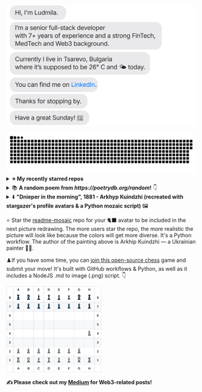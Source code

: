 [![](https://raw.githubusercontent.com/milaabl/milaabl/main/chat.svg)](https://www.linkedin.com/in/ludmila-a-dev/)

<!-- https://github.com/milaabl/milaabl/assets/86361434/c35b0e6f-acf0-435e-920d-b90faa4788ad -->

<img alt="Snake eating my contributions for breakfast🧉" src="https://raw.githubusercontent.com/milaabl/milaabl-readme/preview/github-contribution-grid-snake.svg" />

<details>
<summary>
  <strong>⭐ My recently starred repos </strong>
</summary>
  
<!-- Starred repos start -->
| Name | Url | Stars | Description |
| --- | --- |  --- |  --- |
| Xunzhuo/Xunzhuo|https://github.com/Xunzhuo/Xunzhuo|35|About me|
| zcaceres/interview-prep|https://github.com/zcaceres/interview-prep|1|algos, data structures etc.|
| zcaceres/snoop|https://github.com/zcaceres/snoop|3|Like grep or ack... for the DOM|
| zcaceres/zcaceres|https://github.com/zcaceres/zcaceres|2|Super secret Github profile README thing|
| zcaceres/dotfiles|https://github.com/zcaceres/dotfiles|2|System setup w/dotfiles, tools, and apps automated with Ansible. Forever a WIP.|
| glitch-txs/walletconnect-cafe|https://github.com/glitch-txs/walletconnect-cafe|2|Ethereum-provider implementation with Cafe (global state manager)|
| glitch-txs/metamask-csp-firefox|https://github.com/glitch-txs/metamask-csp-firefox|3|MetaMask is blocked by Firefox when using CSP|
| glitch-txs/next-auth|https://github.com/glitch-txs/next-auth|1|Authentication for the Web.|
| michaelsbradleyjr/nim-notcurses|https://github.com/michaelsbradleyjr/nim-notcurses|25|Nim wrapper for Notcurses: blingful TUIs and character graphics|
| arianXdev/hardhat-jest|https://github.com/arianXdev/hardhat-jest|10|A Hardhat plugin that allows you to use Jest easily!|
| przemek890/Gender_prediction|https://github.com/przemek890/Gender_prediction|4|An application that utilizes camera input to predict a person's gender using a convolutional layer in PyTorch.|
| pieralukasz/pixel-recruitment-task|https://github.com/pieralukasz/pixel-recruitment-task|1|Zadanie rekrutacyjne Pixel Technology|
| SaraRasoulian/oop-solid-patterns|https://github.com/SaraRasoulian/oop-solid-patterns|14|💎  An educational repository for OOP, SOLID and Design Patterns|
| BogdanMFometescu/resume-builder|https://github.com/BogdanMFometescu/resume-builder|13|Django-based web application that allows users to create, update, and export professional resumes.|
| 0xMimir/Advance-CNN-LSTM-Model-for-Cryptocurrency-Forecasting|https://github.com/0xMimir/Advance-CNN-LSTM-Model-for-Cryptocurrency-Forecasting|6|CNN LSTM model used for predicting cryptocurrencies|
| b-hristov/b-hristov|https://github.com/b-hristov/b-hristov|1||
| CloverGit/CloverGit|https://github.com/CloverGit/CloverGit|7||
| TatevKaren/TatevKaren-data-science-portfolio|https://github.com/TatevKaren/TatevKaren-data-science-portfolio|55|Data Science Portfolio of Tatev Karen Aslanyan including Case Studies and Research Projects that I have completed that solve business problems or introduce new products. Case Study papers, codes, and additional resources are all included.|
| PiotrRut/elonmusk-twitter-notifier|https://github.com/PiotrRut/elonmusk-twitter-notifier|61|AI driven e-mail notifier for tweets mentioning stock from Elon Musk 📈|
| Vendicated/Vencord|https://github.com/Vendicated/Vencord|6320|The cutest Discord client mod|
| yeoman/yo|https://github.com/yeoman/yo|3783|CLI tool for running Yeoman generators|
| matter-labs/zksync-era|https://github.com/matter-labs/zksync-era|2797|zkSync era|
| 0age/create2crunch|https://github.com/0age/create2crunch|414|A Rust program for finding salts that create gas-efficient Ethereum addresses via CREATE2.|
| joshstevens19/ethereum-multicall|https://github.com/joshstevens19/ethereum-multicall|328|Ability to call many ethereum constant function calls in 1 JSONRPC request|
| threshold-network/token-dashboard|https://github.com/threshold-network/token-dashboard|21||
| LimeChain/mongoose-immutable-plugin|https://github.com/LimeChain/mongoose-immutable-plugin|2|Mongoose plugin guarding fields from modifications|
| ankitects/anki|https://github.com/ankitects/anki|16968|Anki's shared backend and web components, and the Qt frontend|
| lightningnetwork/lnd|https://github.com/lightningnetwork/lnd|7437|Lightning Network Daemon ⚡️|
| CoNarrative/mongo-immutable|https://github.com/CoNarrative/mongo-immutable|10|Immutable MongoDB.|
| lightningdevkit/rust-lightning|https://github.com/lightningdevkit/rust-lightning|1074|A highly modular Bitcoin Lightning library written in Rust. It's rust-lightning, not Rusty's Lightning!|

<!-- Starred repos end -->

</details>

<details>
  <summary>📚 <strong>A random poem from <em>https://poetrydb.org/random</em>!</strong> 👇 </summary>

<!-- Start poem -->
# 💮 The Canterbury Tales. The Sompnour's Tale. by *Geoffrey Chaucer*

<p>
    THE PROLOGUE.<br/><br/>The Sompnour in his stirrups high he stood,<br/>Upon this Friar his hearte was so wood,<br/>That like an aspen leaf he quoke for ire:<br/>"Lordings," quoth he, "but one thing I desire;<br/>I you beseech, that of your courtesy,<br/>Since ye have heard this false Friar lie,<br/>As suffer me I may my tale tell<br/>This Friar boasteth that he knoweth hell,<br/>And, God it wot, that is but little wonder,<br/>Friars and fiends be but little asunder.<br/>For, pardie, ye have often time heard tell,<br/>How that a friar ravish'd was to hell<br/>In spirit ones by a visioun,<br/>And, as an angel led him up and down,<br/>To shew him all the paines that there were,<br/>In all the place saw he not a frere;<br/>Of other folk he saw enough in woe.<br/>Unto the angel spake the friar tho;<br/>'Now, Sir,' quoth he, 'have friars such a grace,<br/>That none of them shall come into this place?'<br/>'Yes' quoth the angel; 'many a millioun:'<br/>And unto Satanas he led him down.<br/>'And now hath Satanas,' said he, 'a tail<br/>Broader than of a carrack is the sail.<br/>Hold up thy tail, thou Satanas,' quoth he,<br/>'Shew forth thine erse, and let the friar see<br/>Where is the nest of friars in this place.'<br/>And less than half a furlong way of space<br/>Right so as bees swarmen out of a hive,<br/>Out of the devil's erse there gan to drive<br/>A twenty thousand friars on a rout.<br/>And throughout hell they swarmed all about,<br/>And came again, as fast as they may gon,<br/>And in his erse they creeped every one:<br/>He clapt his tail again, and lay full still.<br/>This friar, when he looked had his fill<br/>Upon the torments of that sorry place,<br/>His spirit God restored of his grace<br/>Into his body again, and he awoke;<br/>But natheless for feare yet he quoke,<br/>So was the devil's erse aye in his mind;<br/>That is his heritage, of very kind<br/>God save you alle, save this cursed Frere;<br/>My prologue will I end in this mannere.<br/><br/>THE TALE.<br/><br/>Lordings, there is in Yorkshire, as I guess,<br/>A marshy country called Holderness,<br/>In which there went a limitour about<br/>To preach, and eke to beg, it is no doubt.<br/>And so befell that on a day this frere<br/>Had preached at a church in his mannere,<br/>And specially, above every thing,<br/>Excited he the people in his preaching<br/>To trentals,  and to give, for Godde's sake,<br/>Wherewith men mighte holy houses make,<br/>There as divine service is honour'd,<br/>Not there as it is wasted and devour'd,<br/>Nor where it needeth not for to be given,<br/>As to possessioners,  that may liven,<br/>Thanked be God, in wealth and abundance.<br/>"Trentals," said he, "deliver from penance<br/>Their friendes' soules, as well old as young,<br/>Yea, when that they be hastily y-sung, --<br/>Not for to hold a priest jolly and gay,<br/>He singeth not but one mass in a day.<br/>"Deliver out," quoth he, "anon the souls.<br/>Full hard it is, with flesh-hook or with owls<br/>To be y-clawed, or to burn or bake:<br/>Now speed you hastily, for Christe's sake."<br/>And when this friar had said all his intent,<br/>With qui cum patre forth his way he went,<br/>When folk in church had giv'n him what them lest;<br/>He went his way, no longer would he rest,<br/>With scrip and tipped staff, y-tucked high:<br/>In every house he gan to pore and pry,<br/>And begged meal and cheese, or elles corn.<br/>His fellow had a staff tipped with horn,<br/>A pair of tables all of ivory,<br/>And a pointel y-polish'd fetisly,<br/>And wrote alway the names, as he stood;<br/>Of all the folk that gave them any good,<br/>Askaunce that he woulde for them pray.<br/>"Give us a bushel wheat, or malt, or rey,<br/>A Godde's kichel, or a trip of cheese,<br/>Or elles what you list, we may not chese;<br/>A Godde's halfpenny,  or a mass penny;<br/>Or give us of your brawn, if ye have any;<br/>A dagon of your blanket, leve dame,<br/>Our sister dear, -- lo, here I write your name,--<br/>Bacon or beef, or such thing as ye find."<br/>A sturdy harlot went them aye behind,<br/>That was their hoste's man, and bare a sack,<br/>And what men gave them, laid it on his back<br/>And when that he was out at door, anon<br/>He planed away the names every one,<br/>That he before had written in his tables:<br/>He served them with nifles and with fables. --<br/><br/>"Nay, there thou liest, thou Sompnour," quoth the Frere.<br/>"Peace," quoth our Host, "for Christe's mother dear;<br/>Tell forth thy tale, and spare it not at all."<br/>"So thrive I," quoth this Sompnour, "so I shall." --<br/><br/>So long he went from house to house, till he<br/>Came to a house, where he was wont to be<br/>Refreshed more than in a hundred places<br/>Sick lay the husband man, whose that the place is,<br/>Bed-rid upon a couche low he lay:<br/>"Deus hic," quoth he; "O Thomas friend, good day,"<br/>Said this friar, all courteously and soft.<br/>"Thomas," quoth he, "God yield it you, full oft<br/>Have I upon this bench fared full well,<br/>Here have I eaten many a merry meal."<br/>And from the bench he drove away the cat,<br/>And laid adown his potent and his hat,<br/>And eke his scrip, and sat himself adown:<br/>His fellow was y-walked into town<br/>Forth with his knave, into that hostelry<br/>Where as he shope him that night to lie.<br/><br/>"O deare master," quoth this sicke man,<br/>"How have ye fared since that March began?<br/>I saw you not this fortenight and more."<br/>"God wot," quoth he, "labour'd have I full sore;<br/>And specially for thy salvation<br/>Have I said many a precious orison,<br/>And for mine other friendes, God them bless.<br/>I have this day been at your church at mess,<br/>And said sermon after my simple wit,<br/>Not all after the text of Holy Writ;<br/>For it is hard to you, as I suppose,<br/>And therefore will I teach you aye the glose.<br/>Glosing is a full glorious thing certain,<br/>For letter slayeth, as we clerkes sayn.<br/>There have I taught them to be charitable,<br/>And spend their good where it is reasonable.<br/>And there I saw our dame; where is she?"<br/>"Yonder I trow that in the yard she be,"<br/>Saide this man; "and she will come anon."<br/>"Hey master, welcome be ye by Saint John,"<br/>Saide this wife; "how fare ye heartily?"<br/><br/>This friar riseth up full courteously,<br/>And her embraceth in his armes narrow,<br/>And kiss'th her sweet, and chirketh as a sparrow<br/>With his lippes: "Dame," quoth he, "right well,<br/>As he that is your servant every deal.<br/>Thanked be God, that gave you soul and life,<br/>Yet saw I not this day so fair a wife<br/>In all the churche, God so save me,"<br/>"Yea, God amend defaultes, Sir," quoth she;<br/>"Algates welcome be ye, by my fay."<br/>"Grand mercy, Dame; that have I found alway.<br/>But of your greate goodness, by your leave,<br/>I woulde pray you that ye not you grieve,<br/>I will with Thomas speak a little throw:<br/>These curates be so negligent and slow<br/>To grope tenderly a conscience.<br/>In shrift and preaching is my diligence<br/>And study in Peter's wordes and in Paul's;<br/>I walk and fishe Christian menne's souls,<br/>To yield our Lord Jesus his proper rent;<br/>To spread his word is alle mine intent."<br/>"Now by your faith, O deare Sir," quoth she,<br/>"Chide him right well, for sainte charity.<br/>He is aye angry as is a pismire,<br/>Though that he have all that he can desire,<br/>Though I him wrie at night, and make him warm,<br/>And ov'r him lay my leg and eke mine arm,<br/>He groaneth as our boar that lies in sty:<br/>Other disport of him right none have I,<br/>I may not please him in no manner case."<br/>"O Thomas, je vous dis, Thomas, Thomas,<br/>This maketh the fiend, this must be amended.<br/>Ire is a thing that high God hath defended,<br/>And thereof will I speak a word or two."<br/>"Now, master," quoth the wife, "ere that I go,<br/>What will ye dine? I will go thereabout."<br/>"Now, Dame," quoth he, "je vous dis sans doute,<br/>Had I not of a capon but the liver,<br/>And of your white bread not but a shiver,<br/>And after that a roasted pigge's head,<br/>(But I would that for me no beast were dead,)<br/>Then had I with you homely suffisance.<br/>I am a man of little sustenance.<br/>My spirit hath its fost'ring in the Bible.<br/>My body is aye so ready and penible<br/>To wake, that my stomach is destroy'd.<br/>I pray you, Dame, that ye be not annoy'd,<br/>Though I so friendly you my counsel shew;<br/>By God, I would have told it but to few."<br/>"Now, Sir," quoth she, "but one word ere I go;<br/>My child is dead within these weeke's two,<br/>Soon after that ye went out of this town."<br/><br/>"His death saw I by revelatioun,"<br/>Said this friar, "at home in our dortour.<br/>I dare well say, that less than half an hour<br/>Mter his death, I saw him borne to bliss<br/>In mine vision, so God me wiss.<br/>So did our sexton, and our fermerere,<br/>That have been true friars fifty year, --<br/>They may now, God be thanked of his love,<br/>Make their jubilee, and walk above.<br/>And up I rose, and all our convent eke,<br/>With many a teare trilling on my cheek,<br/>Withoute noise or clattering of bells,<br/>Te Deum was our song, and nothing else,<br/>Save that to Christ I bade an orison,<br/>Thanking him of my revelation.<br/>For, Sir and Dame, truste me right well,<br/>Our orisons be more effectuel,<br/>And more we see of Christe's secret things,<br/>Than borel folk, although that they be kings.<br/>We live in povert', and in abstinence,<br/>And borel folk in riches and dispence<br/>Of meat and drink, and in their foul delight.<br/>We have this worlde's lust all in despight<br/>Lazar and Dives lived diversely,<br/>And diverse guerdon hadde they thereby.<br/>Whoso will pray, he must fast and be clean,<br/>And fat his soul, and keep his body lean<br/>We fare as saith th' apostle; cloth and food<br/>Suffice us, although they be not full good.<br/>The cleanness and the fasting of us freres<br/>Maketh that Christ accepteth our prayeres.<br/>Lo, Moses forty days and forty night<br/>Fasted, ere that the high God full of might<br/>Spake with him in the mountain of Sinai:<br/>With empty womb of fasting many a day<br/>Received he the lawe, that was writ<br/>With Godde's finger; and Eli, well ye wit,<br/>In Mount Horeb, ere he had any speech<br/>With highe God, that is our live's leech,<br/>He fasted long, and was in contemplance.<br/>Aaron, that had the temple in governance,<br/>And eke the other priestes every one,<br/>Into the temple when they shoulde gon<br/>To praye for the people, and do service,<br/>They woulde drinken in no manner wise<br/>No drinke, which that might them drunken make,<br/>But there in abstinence pray and wake,<br/>Lest that they died: take heed what I say --<br/>But they be sober that for the people pray --<br/>Ware that, I say -- no more: for it sufficeth.<br/>Our Lord Jesus, as Holy Writ deviseth,<br/>Gave us example of fasting and prayeres:<br/>Therefore we mendicants, we sely freres,<br/>Be wedded to povert' and continence,<br/>To charity, humbless, and abstinence,<br/>To persecution for righteousness,<br/>To weeping, misericorde, and to cleanness.<br/>And therefore may ye see that our prayeres<br/>(I speak of us, we mendicants, we freres),<br/>Be to the highe God more acceptable<br/>Than youres, with your feastes at your table.<br/>From Paradise first, if I shall not lie,<br/>Was man out chased for his gluttony,<br/>And chaste was man in Paradise certain.<br/>But hark now, Thomas, what I shall thee sayn;<br/>I have no text of it, as I suppose,<br/>But I shall find it in a manner glose;<br/>That specially our sweet Lord Jesus<br/>Spake this of friars, when he saide thus,<br/>'Blessed be they that poor in spirit be'<br/>And so forth all the gospel may ye see,<br/>Whether it be liker our profession,<br/>Or theirs that swimmen in possession;<br/>Fy on their pomp, and on their gluttony,<br/>And on their lewedness!  I them defy.<br/>Me thinketh they be like Jovinian,<br/>Fat as a whale, and walking as a swan;<br/>All vinolent as bottle in the spence;<br/>Their prayer is of full great reverence;<br/>When they for soules say the Psalm of David,<br/>Lo, 'Buf' they say, Cor meum eructavit.<br/>Who follow Christe's gospel and his lore<br/>But we, that humble be, and chaste, and pore,<br/>Workers of Godde's word, not auditours?<br/>Therefore right as a hawk upon a sours<br/>Up springs into the air, right so prayeres<br/>Of charitable and chaste busy freres<br/>Make their sours to Godde's eares two.<br/>Thomas, Thomas, so may I ride or go,<br/>And by that lord that called is Saint Ive,<br/>N'ere thou our brother, shouldest thou not thrive;<br/>In our chapiter pray we day and night<br/>To Christ, that he thee sende health and might,<br/>Thy body for to wielde hastily.<br/><br/>"God wot," quoth he, "nothing thereof feel I;<br/>So help me Christ, as I in fewe years<br/>Have spended upon divers manner freres<br/>Full many a pound, yet fare I ne'er the bet;<br/>Certain my good have I almost beset:<br/>Farewell my gold, for it is all ago."<br/>The friar answer'd, "O Thomas, dost thou so?<br/>What needest thou diverse friars to seech?<br/>What needeth him that hath a perfect leech,<br/>To seeken other leeches in the town?<br/>Your inconstance is your confusioun.<br/>Hold ye then me, or elles our convent,<br/>To praye for you insufficient?<br/>Thomas, that jape it is not worth a mite;<br/>Your malady is for we have too lite.<br/>Ah, give that convent half a quarter oats;<br/>And give that convent four and twenty groats;<br/>And give that friar a penny, and let him go!<br/>Nay, nay, Thomas, it may no thing be so.<br/>What is a farthing worth parted on twelve?<br/>Lo, each thing that is oned in himselve<br/>Is more strong than when it is y-scatter'd.<br/>Thomas, of me thou shalt not be y-flatter'd,<br/>Thou wouldest have our labour all for nought.<br/>The highe God, that all this world hath wrought,<br/>Saith, that the workman worthy is his hire<br/>Thomas, nought of your treasure I desire<br/>As for myself, but that all our convent<br/>To pray for you is aye so diligent:<br/>And for to builde Christe's owen church.<br/>Thomas, if ye will learne for to wirch,<br/>Of building up of churches may ye find<br/>If it be good, in Thomas' life of Ind.<br/>Ye lie here full of anger and of ire,<br/>With which the devil sets your heart on fire,<br/>And chide here this holy innocent<br/>Your wife, that is so meek and patient.<br/>And therefore trow me, Thomas, if thee lest,<br/>Ne strive not with thy wife, as for the best.<br/>And bear this word away now, by thy faith,<br/>Touching such thing, lo, what the wise man saith:<br/>'Within thy house be thou no lion;<br/>To thy subjects do none oppression;<br/>Nor make thou thine acquaintance for to flee.'<br/>And yet, Thomas, eftsoones charge I thee,<br/>Beware from ire that in thy bosom sleeps,<br/>Ware from the serpent, that so slily creeps<br/>Under the grass, and stingeth subtilly.<br/>Beware, my son, and hearken patiently,<br/>That twenty thousand men have lost their lives<br/>For striving with their lemans and their wives.<br/>Now since ye have so holy and meek a wife,<br/>What needeth you, Thomas, to make strife?<br/>There is, y-wis, no serpent so cruel,<br/>When men tread on his tail nor half so fell,<br/>As woman is, when she hath caught an ire;<br/>Very vengeance is then all her desire.<br/>Ire is a sin, one of the greate seven,<br/>Abominable to the God of heaven,<br/>And to himself it is destruction.<br/>This every lewed vicar and parson<br/>Can say, how ire engenders homicide;<br/>Ire is in sooth th' executor of pride.<br/>I could of ire you say so muche sorrow,<br/>My tale shoulde last until to-morrow.<br/>And therefore pray I God both day and ight,<br/>An irous man God send him little might.<br/>It is great harm, and certes great pity<br/>To set an irous man in high degree.<br/><br/>"Whilom there was an irous potestate,<br/>As saith Senec, that during his estate<br/>Upon a day out rode knightes two;<br/>And, as fortune would that it were so,<br/>The one of them came home, the other not.<br/>Anon the knight before the judge is brought,<br/>That saide thus; 'Thou hast thy fellow slain,<br/>For which I doom thee to the death certain.'<br/>And to another knight commanded he;<br/>'Go, lead him to the death, I charge thee.'<br/>And happened, as they went by the way<br/>Toward the place where as he should dey,<br/>The knight came, which men weened had been dead<br/>Then thoughte they it was the beste rede<br/>To lead them both unto the judge again.<br/>They saide, 'Lord, the knight hath not y-slain<br/>His fellow; here he standeth whole alive.'<br/>'Ye shall be dead,' quoth he, 'so may I thrive,<br/>That is to say, both one, and two, and three.'<br/>And to the firste knight right thus spake he:<br/>'I damned thee, thou must algate be dead:<br/>And thou also must needes lose thine head,<br/>For thou the cause art why thy fellow dieth.'<br/>And to the thirde knight right thus he sayeth,<br/>'Thou hast not done that I commanded thee.'<br/>And thus he did do slay them alle three.<br/><br/>Irous Cambyses was eke dronkelew,<br/>And aye delighted him to be a shrew.<br/>And so befell, a lord of his meinie,<br/>That loved virtuous morality,<br/>Said on a day betwixt them two right thus:<br/>'A lord is lost, if he be vicious.<br/>[An irous man is like a frantic beast,<br/>In which there is of wisdom none arrest;]<br/>And drunkenness is eke a foul record<br/>Of any man, and namely of a lord.<br/>There is full many an eye and many an ear<br/>Awaiting on a lord, he knows not where.<br/>For Godde's love, drink more attemperly:<br/>Wine maketh man to lose wretchedly<br/>His mind, and eke his limbes every one.'<br/>'The reverse shalt thou see,' quoth he, 'anon,<br/>And prove it by thine own experience,<br/>That wine doth to folk no such offence.<br/>There is no wine bereaveth me my might<br/>Of hand, nor foot, nor of mine eyen sight.'<br/>And for despite he dranke muche more<br/>A hundred part than he had done before,<br/>And right anon this cursed irous wretch<br/>This knighte's sone let before him fetch,<br/>Commanding him he should before him stand:<br/>And suddenly he took his bow in hand,<br/>And up the string he pulled to his ear,<br/>And with an arrow slew the child right there.<br/>'Now whether have I a sicker hand or non?'<br/>Quoth he; 'Is all my might and mind agone?<br/>Hath wine bereaved me mine eyen sight?'<br/>Why should I tell the answer of the knight?<br/>His son was slain, there is no more to say.<br/>Beware therefore with lordes how ye play,<br/>Sing placebo; and I shall if I can,<br/>But if it be unto a poore man:<br/>To a poor man men should his vices tell,<br/>But not t' a lord, though he should go to hell.<br/>Lo, irous Cyrus, thilke Persian,<br/>How he destroy'd the river of Gisen,<br/>For that a horse of his was drowned therein,<br/>When that he wente Babylon to win:<br/>He made that the river was so small,<br/>That women mighte wade it over all.<br/>Lo, what said he, that so well teache can,<br/>'Be thou no fellow to an irous man,<br/>Nor with no wood man walke by the way,<br/>Lest thee repent;' I will no farther say.<br/><br/>"Now, Thomas, leve brother, leave thine ire,<br/>Thou shalt me find as just as is as squire;<br/>Hold not the devil's knife aye at thine heaat;<br/>Thine anger doth thee all too sore smart;<br/>But shew to me all thy confession."<br/>"Nay," quoth the sicke man, "by Saint Simon<br/>I have been shriven this day of my curate;<br/>I have him told all wholly mine estate.<br/>Needeth no more to speak of it, saith he,<br/>But if me list of mine humility."<br/>"Give me then of thy good to make our cloister,"<br/>Quoth he, "for many a mussel and many an oyster,<br/>When other men have been full well at ease,<br/>Hath been our food, our cloister for to rese:<br/>And yet, God wot, unneth the foundement<br/>Performed is, nor of our pavement<br/>Is not a tile yet within our wones:<br/>By God, we owe forty pound for stones.<br/>Now help, Thomas, for him that harrow'd hell,<br/>For elles must we oure bookes sell,<br/>And if ye lack our predication,<br/>Then goes this world all to destruction.<br/>For whoso from this world would us bereave,<br/>So God me save, Thomas, by your leave,<br/>He would bereave out of this world the sun<br/>For who can teach and worken as we conne?<br/>And that is not of little time (quoth he),<br/>But since Elijah was, and Elisee,<br/>Have friars been, that find I of record,<br/>In charity, y-thanked be our Lord.<br/>Now, Thomas, help for sainte charity."<br/>And down anon he set him on his knee,<br/>The sick man waxed well-nigh wood for ire,<br/>He woulde that the friar had been a-fire<br/>With his false dissimulation.<br/>"Such thing as is in my possession,"<br/>Quoth he, "that may I give you and none other:<br/>Ye say me thus, how that I am your brother."<br/>"Yea, certes," quoth this friar, "yea, truste well;<br/>I took our Dame the letter of our seal"<br/>"Now well," quoth he, "and somewhat shall I give<br/>Unto your holy convent while I live;<br/>And in thine hand thou shalt it have anon,<br/>On this condition, and other none,<br/>That thou depart it so, my deare brother,<br/>That every friar have as much as other:<br/>This shalt thou swear on thy profession,<br/>Withoute fraud or cavillation."<br/>"I swear it," quoth the friar, "upon my faith."<br/>And therewithal his hand in his he lay'th;<br/>"Lo here my faith, in me shall be no lack."<br/>"Then put thine hand adown right by my back,"<br/>Saide this man, "and grope well behind,<br/>Beneath my buttock, there thou shalt find<br/>A thing, that I have hid in privity."<br/>"Ah," thought this friar, "that shall go with me."<br/>And down his hand he launched to the clift,<br/>In hope for to finde there a gift.<br/>And when this sicke man felte this frere<br/>About his taile groping there and here,<br/>Amid his hand he let the friar a fart;<br/>There is no capel drawing in a cart,<br/>That might have let a fart of such a soun'.<br/>The friar up start, as doth a wood lioun:<br/>"Ah, false churl," quoth he, "for Godde's bones,<br/>This hast thou in despite done for the nones:<br/>Thou shalt abie this fart, if that I may."<br/>His meinie, which that heard of this affray,<br/>Came leaping in, and chased out the frere,<br/>And forth he went with a full angry cheer<br/>And fetch'd his fellow, there as lay his store:<br/>He looked as it were a wilde boar,<br/>And grounde with his teeth, so was he wroth.<br/>A sturdy pace down to the court he go'th,<br/>Where as there wonn'd a man of great honour,<br/>To whom that he was always confessour:<br/>This worthy man was lord of that village.<br/>This friar came, as he were in a rage,<br/>Where as this lord sat eating at his board:<br/>Unnethes might the friar speak one word,<br/>Till at the last he saide, "God you see."<br/><br/>This lord gan look, and said, "Ben'dicite!<br/>What? Friar John, what manner world is this?<br/>I see well that there something is amiss;<br/>Ye look as though the wood were full of thieves.<br/>Sit down anon, and tell me what your grieve is,<br/>And it shall be amended, if I may."<br/>"I have," quoth he, "had a despite to-day,<br/>God yielde you, adown in your village,<br/>That in this world is none so poor a page,<br/>That would not have abominatioun<br/>Of that I have received in your town:<br/>And yet ne grieveth me nothing so sore,<br/>As that the olde churl, with lockes hoar,<br/>Blasphemed hath our holy convent eke."<br/>"Now, master," quoth this lord, "I you beseek" --<br/>"No master, Sir," quoth he, "but servitour,<br/>Though I have had in schoole that honour.<br/>God liketh not, that men us Rabbi call<br/>Neither in market, nor in your large hall."<br/>"No force," quoth he; "but tell me all your grief."<br/>Sir," quoth this friar, "an odious mischief<br/>This day betid is to mine order and me,<br/>And so par consequence to each degree<br/>Of holy churche, God amend it soon."<br/>"Sir," quoth the lord, "ye know what is to doon:<br/>Distemp'r you not, ye be my confessour.<br/>Ye be the salt of th' earth, and the savour;<br/>For Godde's love your patience now hold;<br/>Tell me your grief." And he anon him told<br/>As ye have heard before, ye know well what.<br/>The lady of the house aye stiller sat,<br/>Till she had hearde what the friar said,<br/>"Hey, Godde's mother;" quoth she, "blissful maid,<br/>Is there ought elles? tell me faithfully."<br/>"Madame," quoth he, "how thinketh you thereby?"<br/>"How thinketh me?" quoth she; "so God me speed,<br/>I say, a churl hath done a churlish deed,<br/>What should I say? God let him never the;<br/>His sicke head is full of vanity;<br/>I hold him in a manner phrenesy."<br/>"Madame," quoth he, "by God, I shall not lie,<br/>But I in other wise may be awreke,<br/>I shall defame him ov'r all there I speak;<br/>This false blasphemour, that charged me<br/>To parte that will not departed be,<br/>To every man alike, with mischance."<br/><br/>The lord sat still, as he were in a trance,<br/>And in his heart he rolled up and down,<br/>"How had this churl imaginatioun<br/>To shewe such a problem to the frere.<br/>Never ere now heard I of such mattere;<br/>I trow the Devil put it in his mind.<br/>In all arsmetrik shall there no man find,<br/>Before this day, of such a question.<br/>Who shoulde make a demonstration,<br/>That every man should have alike his part<br/>As of the sound and savour of a fart?<br/>O nice proude churl, I shrew his face.<br/>Lo, Sires," quoth the lord, "with harde grace,<br/>Who ever heard of such a thing ere now?<br/>To every man alike? tell me how.<br/>It is impossible, it may not be.<br/>Hey nice churl, God let him never the.<br/>The rumbling of a fart, and every soun',<br/>Is but of air reverberatioun,<br/>And ever wasteth lite and lite away;<br/>There is no man can deemen, by my fay,<br/>If that it were departed equally.<br/>What? lo, my churl, lo yet how shrewedly<br/>Unto my confessour to-day he spake;<br/>I hold him certain a demoniac.<br/>Now eat your meat, and let the churl go play,<br/>Let him go hang himself a devil way!"<br/><br/>Now stood the lorde's squier at the board,<br/>That carv'd his meat, and hearde word by word<br/>Of all this thing, which that I have you said.<br/>"My lord," quoth he, "be ye not evil paid,<br/>I coulde telle, for a gowne-cloth,<br/>To you, Sir Friar, so that ye be not wrot,<br/>How that this fart should even dealed be<br/>Among your convent, if it liked thee."<br/>"Tell," quoth the lord, "and thou shalt have anon<br/>A gowne-cloth, by God and by Saint John."<br/>"My lord," quoth he, "when that the weather is fair,<br/>Withoute wind, or perturbing of air,<br/>Let bring a cart-wheel here into this hall,<br/>But looke that it have its spokes all;<br/>Twelve spokes hath a cart-wheel commonly;<br/>And bring me then twelve friars, know ye why?<br/>For thirteen is a convent as I guess;<br/>Your confessor here, for his worthiness,<br/>Shall perform up the number of his convent.<br/>Then shall they kneel adown by one assent,<br/>And to each spoke's end, in this mannere,<br/>Full sadly lay his nose shall a frere;<br/>Your noble confessor there, God him save,<br/>Shall hold his nose upright under the nave.<br/>Then shall this churl, with belly stiff and tought<br/>As any tabour, hither be y-brought;<br/>And set him on the wheel right of this cart<br/>Upon the nave, and make him let a fart,<br/>And ye shall see, on peril of my life,<br/>By very proof that is demonstrative,<br/>That equally the sound of it will wend,<br/>And eke the stink, unto the spokes' end,<br/>Save that this worthy man, your confessour'<br/>(Because he is a man of great honour),<br/>Shall have the firste fruit, as reason is;<br/>The noble usage of friars yet it is,<br/>The worthy men of them shall first be served,<br/>And certainly he hath it well deserved;<br/>He hath to-day taught us so muche good<br/>With preaching in the pulpit where he stood,<br/>That I may vouchesafe, I say for me,<br/>He had the firste smell of fartes three;<br/>And so would all his brethren hardily;<br/>He beareth him so fair and holily."<br/><br/>The lord, the lady, and each man, save the frere,<br/>Saide, that Jankin spake in this mattere<br/>As well as Euclid, or as Ptolemy.<br/>Touching the churl, they said that subtilty<br/>And high wit made him speaken as he spake;<br/>He is no fool, nor no demoniac.<br/>And Jankin hath y-won a newe gown;<br/>My tale is done, we are almost at town.
</p>

***
<!-- End poem -->
</details>

<details>
<summary>
  ⬇️ <strong>"Dnieper in the morning", 1881 - Arkhyp Kuindzhi (recreated with stargazer's profile avatars & a Python mozaic script)</strong> 🖼️
</summary>

<img width="49%" src="https://raw.githubusercontent.com/milaabl/readme-mosaic/main/data/input.jpg" alt="Original picture"/>
<img width="49%" src="https://raw.githubusercontent.com/milaabl/readme-mosaic/main/data/output.jpg" alt="Output picture"/>
<img width="70%" src="https://raw.githubusercontent.com/milaabl/readme-mosaic/main/data/output.gif" alt="Output GIF"/>
</details>

⭐ Star the [readme-mosaic](https://github.com/milaabl/readme-mosaic) repo for your 🐈‍⬛ avatar to be included in the next picture redrawing. The more users star the repo, the more realistic the picture will look like because the colors will get more diverse. It's a Python workflow. The author of the painting above is Arkhip Kuindzhi — a Ukrainian painter 💙💛.

♟️If you have some time, you can [join this open-source chess](https://github.com/milaabl/readme-chess) game and submit your move! It's built with GitHub workflows & Python, as well as it includes a NodeJS .md to image (.png) script. 👇

<a href="https://github.com/milaabl/readme-chess/blob/master/README.md"><img src="https://raw.githubusercontent.com/milaabl/readme-chess/master/chess.png" alt="README chess dynamic game preview" width="50%" /></a>

<strong>✍️ Please check out my <a href="https://medium.com/@milaabl2405">Medium</a> for Web3-related posts!</strong>

